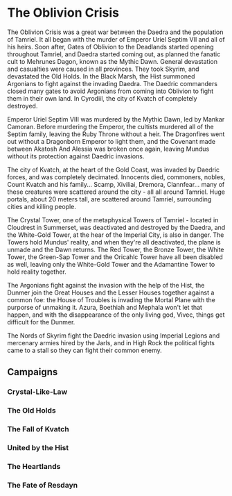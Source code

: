<!-- @PageTitle: The Oblivion Crisis | Campaigns -->

# The Oblivion Crisis

The Oblivion Crisis was a great war between the Daedra and the population of Tamriel. It all began with the murder of Emperor Uriel Septim VII and all of his heirs. Soon after, Gates of Oblivion to the Deadlands started opening throughout Tamriel, and Daedra started coming out, as planned the fanatic cult to Mehrunes Dagon, known as the Mythic Dawn. General devastation and casualties were caused in all provinces. They took Skyrim, and devastated the Old Holds. In the Black Marsh, the Hist summoned Argonians to fight against the invading Daedra. The Daedric commanders closed many gates to avoid Argonians from coming into Oblivion to fight them in their own land. In Cyrodiil, the city of Kvatch of completely destroyed.

Emperor Uriel Septim VIII was murdered by the Mythic Dawn, led by Mankar Camoran. Before murdering the Emperor, the cultists murdered all of the Septim family, leaving the Ruby Throne without a heir. The Dragonfires went out without a Dragonborn Emperor to light them, and the Covenant made between Akatosh And Alessia was broken once again, leaving Mundus without its protection against Daedric invasions.

The city of Kvatch, at the heart of the Gold Coast, was invaded by Daedric forces, and was completely decimated. Innocents died, commoners, nobles, Count Kvatch and his family... Scamp, Xiviliai, Dremora, Clannfear... many of these creatures were scattered around the city - all all around Tamriel. Huge portals, about 20 meters tall, are scattered around Tamriel, surrounding cities and killing people.

The Crystal Tower, one of the metaphysical Towers of Tamriel - located in Cloudrest in Summerset, was deactivated and destroyed by the Daedra, and the White-Gold Tower, at the hear of the Imperial City, is also in danger. The Towers hold Mundus' reality, and when they're all deactivated, the plane is unmade and the Dawn returns. The Red Tower, the Bronze Tower, the White Tower, the Green-Sap Tower and the Oricahlc Tower have all been disabled as well, leaving only the White-Gold Tower and the Adamantine Tower to hold reality together.

The Argonians fight against the invasion with the help of the Hist, the Dunmer join the Great Houses and the Lesser Houses together against a common foe: the House of Troubles is invading the Mortal Plane with the purporse of unmaking it. Azura, Boethiah and Mephala won't let that happen, and with the disappearance of the only living god, Vivec, things get difficult for the Dunmer.

The Nords of Skyrim fight the Daedric invasion using Imperial Legions and mercenary armies hired by the Jarls, and in High Rock the political fights came to a stall so they can fight their common enemy.

## Campaigns
### Crystal-Like-Law
### The Old Holds
### The Fall of Kvatch
### United by the Hist
### The Heartlands
### The Fate of Resdayn
